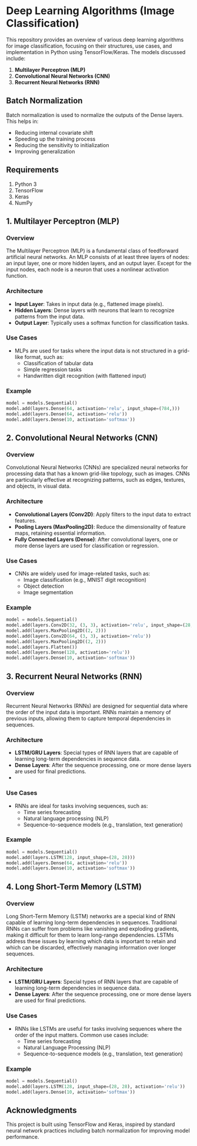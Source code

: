 # Deep Learning Algorithms (Image Classification)

This repository provides an overview of various deep learning algorithms for image classification, focusing on their structures, use cases, and implementation in Python using TensorFlow/Keras. The models discussed include:

1. **Multilayer Perceptron (MLP)**
2. **Convolutional Neural Networks (CNN)**
3. **Recurrent Neural Networks (RNN)**

## Batch Normalization
Batch normalization is used to normalize the outputs of the Dense layers. This helps in:
- Reducing internal covariate shift
- Speeding up the training process
- Reducing the sensitivity to initialization
- Improving generalization
  
## Requirements
1. Python 3
2. TensorFlow
3. Keras
4. NumPy

## 1. Multilayer Perceptron (MLP)
### Overview
The Multilayer Perceptron (MLP) is a fundamental class of feedforward artificial neural networks. An MLP consists of at least three layers of nodes: an input layer, one or more hidden layers, and an output layer. Except for the input nodes, each node is a neuron that uses a nonlinear activation function.

### Architecture
- **Input Layer**: Takes in input data (e.g., flattened image pixels).
- **Hidden Layers**: Dense layers with neurons that learn to recognize patterns from the input data.
- **Output Layer**: Typically uses a softmax function for classification tasks.

### Use Cases
- MLPs are used for tasks where the input data is not structured in a grid-like format, such as:
  - Classification of tabular data
  - Simple regression tasks
  - Handwritten digit recognition (with flattened input)

### Example
```python
model = models.Sequential()
model.add(layers.Dense(64, activation='relu', input_shape=(784,)))
model.add(layers.Dense(64, activation='relu'))
model.add(layers.Dense(10, activation='softmax'))
```

## 2. Convolutional Neural Networks (CNN)
### Overview
Convolutional Neural Networks (CNNs) are specialized neural networks for processing data that has a known grid-like topology, such as images. CNNs are particularly effective at recognizing patterns, such as edges, textures, and objects, in visual data.

### Architecture
- **Convolutional Layers (Conv2D)**: Apply filters to the input data to extract features.
- **Pooling Layers (MaxPooling2D)**: Reduce the dimensionality of feature maps, retaining essential information.
- **Fully Connected Layers (Dense)**: After convolutional layers, one or more dense layers are used for classification or regression.

### Use Cases
- CNNs are widely used for image-related tasks, such as:
   - Image classification (e.g., MNIST digit recognition)
   - Object detection
   - Image segmentation

### Example
```python
model = models.Sequential()
model.add(layers.Conv2D(32, (3, 3), activation='relu', input_shape=(28, 28, 1)))
model.add(layers.MaxPooling2D((2, 2)))
model.add(layers.Conv2D(64, (3, 3), activation='relu'))
model.add(layers.MaxPooling2D((2, 2)))
model.add(layers.Flatten())
model.add(layers.Dense(128, activation='relu'))
model.add(layers.Dense(10, activation='softmax'))
```

## 3. Recurrent Neural Networks (RNN)
### Overview
Recurrent Neural Networks (RNNs) are designed for sequential data where the order of the input data is important. RNNs maintain a memory of previous inputs, allowing them to capture temporal dependencies in sequences.

### Architecture
- **LSTM/GRU Layers**: Special types of RNN layers that are capable of learning long-term dependencies in sequence data.
- **Dense Layers**: After the sequence processing, one or more dense layers are used for final predictions.
- 
### Use Cases
- RNNs are ideal for tasks involving sequences, such as:
   - Time series forecasting
   - Natural language processing (NLP)
   - Sequence-to-sequence models (e.g., translation, text generation)

### Example
```python
model = models.Sequential()
model.add(layers.LSTM(128, input_shape=(28, 28)))
model.add(layers.Dense(64, activation='relu'))
model.add(layers.Dense(10, activation='softmax'))
```

## 4. Long Short-Term Memory (LSTM)
### Overview
Long Short-Term Memory (LSTM) networks are a special kind of RNN capable of learning long-term dependencies in sequences. Traditional RNNs can suffer from problems like vanishing and exploding gradients, making it difficult for them to learn long-range dependencies. LSTMs address these issues by learning which data is important to retain and which can be discarded, effectively managing information over longer sequences.

### Architecture
- **LSTM/GRU Layers**: Special types of RNN layers that are capable of learning long-term dependencies in sequence data.
- **Dense Layers**: After the sequence processing, one or more dense layers are used for final predictions.

### Use Cases
- RNNs like LSTMs are useful for tasks involving sequences where the order of the input matters. Common use cases include:
  - Time series forecasting
  - Natural Language Processing (NLP)
  - Sequence-to-sequence models (e.g., translation, text generation)
 
### Example
```python
model = models.Sequential()
model.add(layers.LSTM(128, input_shape=(28, 28), activation='relu'))
model.add(layers.Dense(10, activation='softmax'))
```

## Acknowledgments
This project is built using TensorFlow and Keras, inspired by standard neural network practices including batch normalization for improving model performance.

